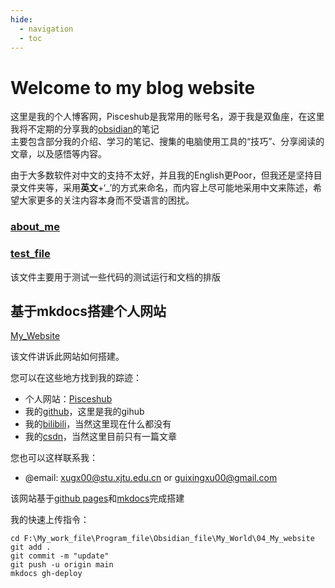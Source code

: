 ```yaml
---
hide:
  - navigation
  - toc
---
```


# Welcome to my blog website

这里是我的个人博客网，Pisceshub是我常用的账号名，源于我是双鱼座，在这里我将不定期的分享我的[obsidian](https://obsidian.md/)的笔记   
主要包含部分我的介绍、学习的笔记、搜集的电脑使用工具的“技巧”、分享阅读的文章，以及感悟等内容。

由于大多数软件对中文的支持不太好，并且我的English更Poor，但我还是坚持目录文件夹等，采用**英文**+‘_’的方式来命名，而内容上尽可能地采用中文来陈述，希望大家更多的关注内容本身而不受语言的困扰。

### [about_me](./manuscript/01_my_inf/about_me.md)

### [test_file](./manuscript/00_test/test.md)

该文件主要用于测试一些代码的测试运行和文档的排版

## 基于mkdocs搭建个人网站
  
[My_Website](./manuscript/03_blog/use_computer/基于mkdocs搭建个人网站.md)

该文件讲诉此网站如何搭建。


您可以在这些地方找到我的踪迹： 
  
- 个人网站：[Pisceshub](https://Pisceshub.github.io/My_website/)
- 我的[github](https://github.com/Pisceshub)，这里是我的gihub  
- 我的[bilibili](https://space.bilibili.com/487535234?spm_id_from=333.788.0.0)，当然这里现在什么都没有  
- 我的[csdn](https://blog.csdn.net/xiaoxinlove4?spm=1011.2124.3001.5343)，当然这里目前只有一篇文章  

您也可以这样联系我：
- @email: xugx00@stu.xjtu.edu.cn or guixingxu00@gmail.com

该网站基于[github pages](https://pages.github.com/)和[mkdocs](https://www.mkdocs.org/)完成搭建   

我的快速上传指令：
```
cd F:\My_work_file\Program_file\Obsidian_file\My_World\04_My_website
git add .
git commit -m "update"
git push -u origin main
mkdocs gh-deploy
```
